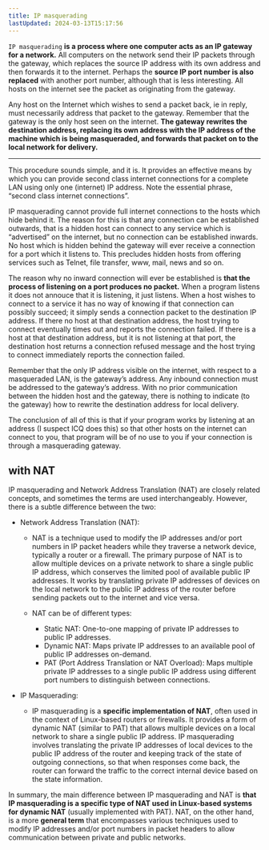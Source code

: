 ```yaml
---
title: IP masquerading
lastUpdated: 2024-03-13T15:17:56
---
```


`IP masquerading` **is a process where one computer acts as an IP gateway for a network.** All computers on the network send their IP packets through the gateway, which replaces the source IP address with its own address and then forwards it to the internet. Perhaps the **source IP port number is also replaced** with another port number, although that is less interesting.  All hosts on the internet see the packet as originating from the gateway.

Any host on the Internet which wishes to send a packet back, ie in reply, must necessarily address that packet to the gateway. Remember that the gateway is the only host seen on the internet. **The gateway rewrites the destination address, replacing its own address with the IP address of the machine which is being masqueraded, and forwards that packet on to the local network for delivery.**

---

This procedure sounds simple, and it is. It provides an effective means by which you can provide second class internet connections for a complete LAN using only one (internet) IP address. Note the essential phrase, “second class internet connections”.

IP masquerading cannot provide full internet connections to the hosts which hide behind it.  The reason for this is that any connection can be established outwards, that is a hidden host can connect to any service which is “advertised” on the internet, but no connection can be established inwards.  No host which is hidden behind the gateway will ever receive a connection for a port which it listens to. This precludes hidden hosts from offering services such as Telnet, file transfer, www, mail, news and so on.

The reason why no inward connection will ever be established is **that the process of listening on a port produces no packet.**  When a program listens it does not annouce that it is listening, it just listens.  When a host wishes to connect to a service it has no way of knowing if that connection can possibly succeed; it simply sends a connection packet to the destination IP address. If there no host at that destination address, the host trying to connect eventually times out and reports the connection failed.  If there is a host at that destination address, but it is not listening at that port, the destination host returns a connection refused message and the host trying to connect immediately reports the connection failed.

Remember that the only IP address visible on the internet, with respect to a masqueraded LAN, is the gateway’s address.  Any inbound connection must be addressed to the gateway’s address.  With no prior communication between the hidden host and the gateway, there is nothing to indicate (to the gateway) how to rewrite the destination address for local delivery.

The conclusion of all of this is that if your program works by listening at an address (I suspect ICQ does this) so that other hosts on the internet can connect to you, that program will be of no use to you if your connection is through a masquerading gateway.

## with NAT

IP masquerading and Network Address Translation (NAT) are closely related concepts, and sometimes the terms are used interchangeably. However, there is a subtle difference between the two:

- Network Address Translation (NAT):
  - NAT is a technique used to modify the IP addresses and/or port numbers in IP packet headers while they traverse a network device, typically a router or a firewall. The primary purpose of NAT is to allow multiple devices on a private network to share a single public IP address, which conserves the limited pool of available public IP addresses. It works by translating private IP addresses of devices on the local network to the public IP address of the router before sending packets out to the internet and vice versa.

  - NAT can be of different types:
    - Static NAT: One-to-one mapping of private IP addresses to public IP addresses.
    - Dynamic NAT: Maps private IP addresses to an available pool of public IP addresses on-demand.
    - PAT (Port Address Translation or NAT Overload): Maps multiple private IP addresses to a single public IP address using different port numbers to distinguish between connections.

- IP Masquerading:
  - IP masquerading is a **specific implementation of NAT**, often used in the context of Linux-based routers or firewalls. It provides a form of dynamic NAT (similar to PAT) that allows multiple devices on a local network to share a single public IP address. IP masquerading involves translating the private IP addresses of local devices to the public IP address of the router and keeping track of the state of outgoing connections, so that when responses come back, the router can forward the traffic to the correct internal device based on the state information.
  
In summary, the main difference between IP masquerading and NAT is **that IP masquerading is a specific type of NAT used in Linux-based systems for dynamic NAT** (usually implemented with PAT). NAT, on the other hand, is a more **general term** that encompasses various techniques used to modify IP addresses and/or port numbers in packet headers to allow communication between private and public networks.